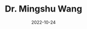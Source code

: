 ---
title: "Dr. Mingshu Wang"
date: 2022-10-24
type: landing

design:
  spacing: "0"

sections:
  - block: markdown
    content:
      title: ""
      text: |
        <div class="profile-page">
          <div class="container-fluid">
            <div class="row min-vh-100">
              <div class="col-md-4 profile-sidebar">
                <div class="profile-card">
                  <div class="profile-image-container">
                    <img src="avatar-new.jpg" alt="Dr. Mingshu Wang" class="profile-image">
                    <div class="profile-badge">
                      <i class="fas fa-graduation-cap"></i>
                    </div>
                  </div>
                  <div class="profile-info">
                    <h1 class="profile-name">Dr. Mingshu Wang</h1>
                    <h2 class="profile-title">Reader in Geospatial Data Science</h2>
                    <h3 class="profile-institution"><a href="https://www.gla.ac.uk/" target="_blank" style="color: inherit; text-decoration: none;">University of Glasgow</a></h3>
                  </div>
                  <div class="social-links">
                    <a href="mailto:mingshu.wang@glasgow.ac.uk" class="social-link" title="Email">
                      <i class="fas fa-envelope"></i>
                    </a>
                    <a href="https://twitter.com/mingshuwang" class="social-link" title="Twitter">
                      <i class="fab fa-twitter"></i>
                    </a>
                    <a href="https://linkedin.com/in/mingshuwang" class="social-link" title="LinkedIn">
                      <i class="fab fa-linkedin"></i>
                    </a>
                    <a href="https://scholar.google.com/citations?user=mingshuwang" class="social-link" title="Google Scholar">
                      <i class="fas fa-graduation-cap"></i>
                    </a>
                    <a href="https://orcid.org/0000-0003-1014-9225" class="social-link" title="ORCID">
                      <i class="fab fa-orcid"></i>
                    </a>
                  </div>
                </div>
              </div>
              <div class="col-md-8 content-area">
                <div class="about-content">
                  <h2 class="about-title">About Me</h2>
                  <div class="about-text">
                    <p>Dr. Mingshu Wang is a Reader in Geospatial Data Science with a background that includes a BSc from Nanjing University (China) and an MSc and Ph.D. from the University of Georgia (USA). He is also a Visiting Scholar at the University of Amsterdam, The Netherlands. Prior to his current position, he served as a Senior Lecturer (Associate Professor with Tenure) in Geospatial Data Science at the School of Geographical & Earth Sciences, University of Glasgow, UK (2021-2024). He was also a tenure-track Assistant Professor of Geodata Science at the Faculty of Geo-Information Science and Earth Observation (ITC), University of Twente, Netherlands (2018-2021).</p>
                    <p>His research focuses on advancing GIScience and big data analytics methods, including GeoAI, explainable artificial intelligence, and econometrics, to better understand urban systems. Dr. Wang approaches his work from a people-centric perspective through two main research areas. At the macro level, he examines the connection between urban spatial structures (such as urban polycentricity) and the economic, social, and environmental performance of city-regions. At the micro level, he studies how the built environment influences collective human behaviors like mobility and organizational vitality.</p>
                    <p>Dr. Wang has authored over 60 peer-reviewed articles in prestigious journals covering GIScience, Urban Studies/Planning, and related disciplines. Six of his papers have been recognized as Web of Science ESI Highly Cited Papers, placing them in the top 1% of all publications. He has been listed by Elsevier and Stanford University as one of the World's Top 2% most-cited scientists since 2022.</p>
                  </div>

        <h3 class="profile-section-title">Research Interests</h3>
        <ul class="profile-interests-list">
          <li>Urban Informatics</li>
          <li>Urban Science</li>
          <li>GIScience</li>
          <li>Geodata Science</li>
          <li>City and Regional Development</li>
          <li>Whitespace Analysis</li>
        </ul>

        <h3 class="profile-section-title">Education</h3>
        <div class="profile-education-container">
          <div class="profile-education-item">
            <i class="fas fa-graduation-cap profile-education-icon"></i>
            <strong class="profile-education-degree">Ph.D. in Geography (GIScience)</strong><br>
            <span class="profile-education-institution">University of Georgia, USA</span>
          </div>
          <div class="profile-education-item">
            <i class="fas fa-graduation-cap profile-education-icon"></i>
            <strong class="profile-education-degree">MSc. in Geography (GIScience)</strong><br>
            <span class="profile-education-institution">University of Georgia, USA</span>
          </div>
          <div class="profile-education-item">
            <i class="fas fa-graduation-cap profile-education-icon"></i>
            <strong class="profile-education-degree">BSc. in Regional Planning</strong><br>
            <span class="profile-education-institution">Nanjing University, China</span>
          </div>
        </div>
                </div>
              </div>
            </div>
          </div>
        </div>
    design:
      background:
        color: '#f8f9fa'
      spacing:
        padding: ['0', '0', '0', '0']
---